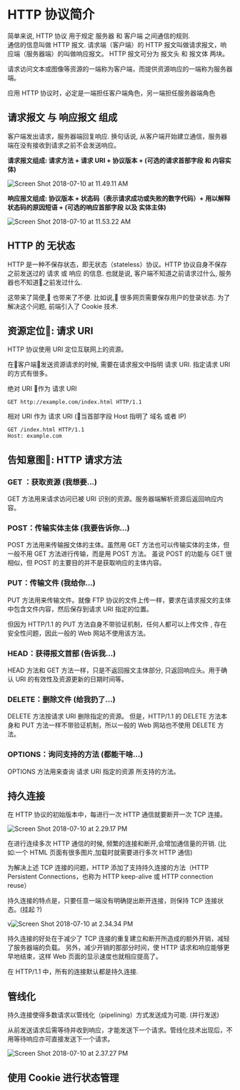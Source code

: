 # HTTP 协议简介

简单来说, HTTP 协议 用于规定 服务器 和 客户端 之间通信的规则.  
通信的信息叫做 HTTP 报文. 请求端（客户端）的 HTTP 报文叫做请求报文，响应端（服务器端）的叫做响应报文。
HTTP 报文可分为 报文头 和 报文体 两块。

请求访问文本或图像等资源的一端称为客户端，而提供资源响应的一端称为服务器端。

应用 HTTP 协议时，必定是一端担任客户端角色，另一端担任服务器端角色

## 请求报文 与 响应报文 组成  

客户端发出请求，服务器端回复响应. 换句话说, 从客户端开始建立通信，服务器端在没有接收到请求之前不会发送响应。

**请求报文组成: 请求方法 + 请求 URI + 协议版本 + (可选的请求首部字段 和 内容实体)**

![Screen Shot 2018-07-10 at 11.49.11 AM](https://i.imgur.com/pZbTmLG.png)

**响应报文组成: 协议版本 + 状态码（表示请求成功或失败的数字代码）+ 用以解释状态码的原因短语 + (可选的响应首部字段 以及 实体主体)**

![Screen Shot 2018-07-10 at 11.53.22 AM](https://i.imgur.com/LhTUXaJ.png)

## HTTP 的 无状态

HTTP 是一种不保存状态，即无状态（stateless）协议。HTTP 协议自身不保存之前发送过的 请求 或 响应 的信息.
也就是说, 客户端不知道之前请求过什么, 服务器也不知道之前发过什么.

这带来了简便, 也带来了不便.  比如说, 很多网页需要保存用户的登录状态. 为了解决这个问题, 前端引入了 Cookie 技术.

## 资源定位: 请求 URI

HTTP 协议使用 URI 定位互联网上的资源。

在客户端发送资源请求的时候, 需要在请求报文中指明 请求 URI. 指定请求 URI 的方式有很多。

绝对 URI 作为 请求 URI

```
GET http://example.com/index.html HTTP/1.1
```

相对 URI 作为 请求 URI (当首部字段 Host 指明了 域名 或者 IP)

```
GET /index.html HTTP/1.1
Host: example.com
```

## 告知意图: HTTP 请求方法

### GET ：获取资源 (我想要...)

GET 方法用来请求访问已被 URI 识别的资源。服务器端解析资源后返回响应内容。

### POST：传输实体主体 (我要告诉你...)

POST 方法用来传输报文体的主体。虽然用 GET 方法也可以传输实体的主体，但一般不用 GET 方法进行传输，而是用 POST 方法。
虽说 POST 的功能与 GET 很相似，但 POST 的主要目的并不是获取响应的主体内容。

### PUT：传输文件 (我给你...)

PUT 方法用来传输文件。就像 FTP 协议的文件上传一样，要求在请求报文的主体中包含文件内容，然后保存到请求 URI 指定的位置。

但因为 HTTP/1.1 的 PUT 方法自身不带验证机制，任何人都可以上传文件 , 存在安全性问题，因此一般的 Web 网站不使用该方法。

### HEAD：获得报文首部 (告诉我...)

HEAD 方法和 GET 方法一样，只是不返回报文主体部分, 只返回响应头。用于确认 URI 的有效性及资源更新的日期时间等。

### DELETE：删除文件 (给我扔了...)

DELETE 方法按请求 URI 删除指定的资源。
但是，HTTP/1.1 的 DELETE 方法本身和 PUT 方法一样不带验证机制，所以一般的 Web 网站也不使用 DELETE 方法。

### OPTIONS：询问支持的方法 (都能干啥...)

OPTIONS 方法用来查询 请求 URI 指定的资源 所支持的方法。

## 持久连接

在 HTTP 协议的初始版本中，每进行一次 HTTP 通信就要断开一次 TCP 连接。

![Screen Shot 2018-07-10 at 2.29.17 PM](https://i.imgur.com/rBRpcmc.png)

在进行连续多次 HTTP 通信的时候, 频繁的连接和断开,会增加通信量的开销. (比如:一个 HTML 页面有很多图片,加载时就需要进行多次 HTTP 通信)

为解决上述 TCP 连接的问题，HTTP 添加了支持持久连接的方法（HTTP Persistent Connections，也称为 HTTP keep-alive 或 HTTP connection reuse）

持久连接的特点是，只要任意一端没有明确提出断开连接，则保持 TCP 连接状态。(挂起 ?)

v![Screen Shot 2018-07-10 at 2.34.34 PM](https://i.imgur.com/h50ZprZ.png)

持久连接的好处在于减少了 TCP 连接的重复建立和断开所造成的额外开销，减轻了服务器端的负载。
另外，减少开销的那部分时间，使 HTTP 请求和响应能够更早地结束，这样 Web 页面的显示速度也就相应提高了。

在 HTTP/1.1 中，所有的连接默认都是持久连接. 

## 管线化

持久连接使得多数请求以管线化（pipelining）方式发送成为可能. (并行发送)

从前发送请求后需等待并收到响应，才能发送下一个请求。管线化技术出现后，不用等待响应亦可直接发送下一个请求。

![Screen Shot 2018-07-10 at 2.37.27 PM](https://i.imgur.com/8OwuSKV.png)

## 使用 Cookie 进行状态管理

 